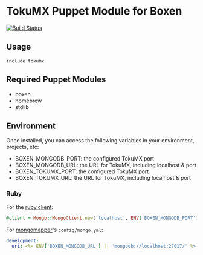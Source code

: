 # TokuMX Puppet Module for Boxen

[![Build Status](https://travis-ci.org/crowdtap/puppet-tokumx.png)](https://travis-ci.org/crowdtap/puppet-tokumx)

## Usage

```puppet
include tokumx
```

## Required Puppet Modules

* boxen
* homebrew
* stdlib

## Environment

Once installed, you can access the following variables in your environment, projects, etc:

* BOXEN_MONGODB_PORT: the configured TokuMX port
* BOXEN_MONGODB_URL: the URL for TokuMX, including localhost & port
* BOXEN_TOKUMX_PORT: the configured TokuMX port
* BOXEN_TOKUMX_URL: the URL for TokuMX, including localhost & port

### Ruby

For the [ruby client](http://api.mongodb.org/ruby/current/):

```ruby
@client = Mongo::MongoClient.new('localhost', ENV['BOXEN_MONGODB_PORT'] || 27017)
```

For [mongomapper](http://mongomapper.com/)'s `config/mongo.yml`:

```yaml
development:
  uri: <%= ENV['BOXEN_MONGODB_URL'] || 'mongodb://localhost:27017/' %>
```
